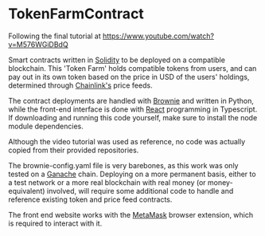 # TokenFarmContract
Following the final tutorial at https://www.youtube.com/watch?v=M576WGiDBdQ

Smart contracts written in [Solidity](https://github.com/ethereum/solidity) to be deployed on a compatible blockchain. This 'Token Farm' holds compatible tokens from users, and can pay out in its own token based on the price in USD of the users' holdings, determined through [Chainlink's](https://github.com/smartcontractkit/chainlink) price feeds.

The contract deployments are handled with [Brownie](https://github.com/eth-brownie/brownie) and written in Python, while the front-end interface is done with [React](https://github.com/facebook/react/) programming in Typescript. If downloading and running this code yourself, make sure to install the node module dependencies.

Although the video tutorial was used as reference, no code was actually copied from their provided repositories.

The brownie-config.yaml file is very barebones, as this work was only tested on a [Ganache](https://github.com/trufflesuite/ganache-ui) chain. Deploying on a more permanent basis, either to a test network or a more real blockchain with real money (or money-equivalent) involved, will require some additional code to handle and reference existing token and price feed contracts.

The front end website works with the [MetaMask](https://docs.metamask.io/guide/) browser extension, which is required to interact with it.
